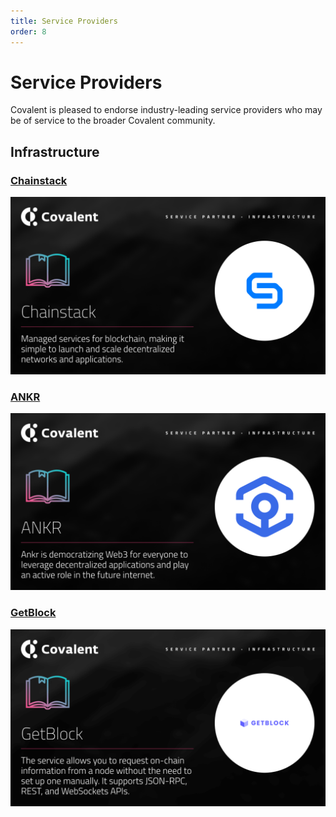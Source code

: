 ```yaml
---
title: Service Providers
order: 8
---
```


# Service Providers
Covalent is pleased to endorse industry-leading service providers who may be of service to the broader Covalent community.

## Infrastructure

### [Chainstack](/service-providers/chainstack)
[![Chainstack](./images/chainstack-banner.png)](/service-providers/chainstack)

### [ANKR](/service-providers/ankr)
[![ANKR](./images/ankr-banner.png)](/service-providers/ankr)

### [GetBlock](/service-providers/getblock)
[![GetBlock](./images/getblock-banner.png)](/service-providers/getblock)
